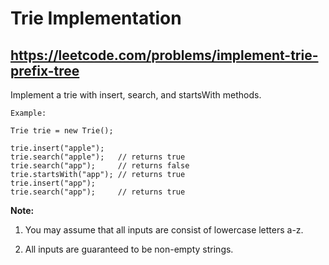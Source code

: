 # Trie Implementation
## https://leetcode.com/problems/implement-trie-prefix-tree

Implement a trie with insert, search, and startsWith methods.

```
Example:

Trie trie = new Trie();

trie.insert("apple");
trie.search("apple");   // returns true
trie.search("app");     // returns false
trie.startsWith("app"); // returns true
trie.insert("app");   
trie.search("app");     // returns true
```

**Note:**
1. You may assume that all inputs are consist of lowercase letters a-z.

2. All inputs are guaranteed to be non-empty strings.
